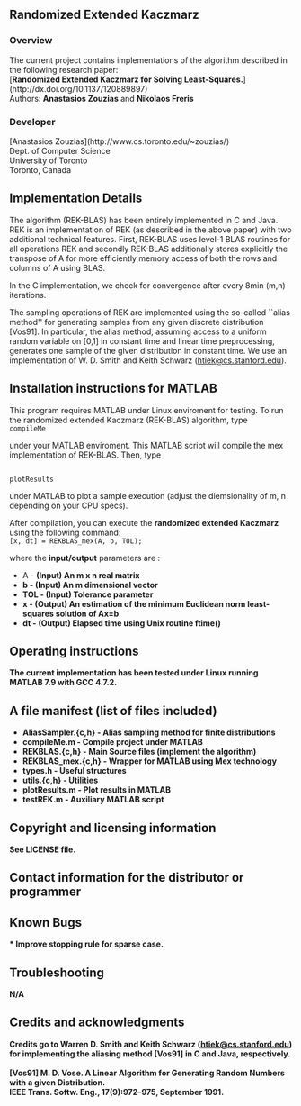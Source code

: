 <h2> Randomized Extended Kaczmarz</h2>
<h3> Overview </h3>
The current project contains implementations of the algorithm described in the following research paper:
<br>
[<b>Randomized Extended Kaczmarz for Solving Least-Squares.</b>](http://dx.doi.org/10.1137/120889897)
<br>
Authors: <b>Anastasios Zouzias</b> and <b>Nikolaos Freris</b> 
<br>

<h3> Developer </h3>
[Anastasios Zouzias](http://www.cs.toronto.edu/~zouzias/)
<br>
Dept. of Computer Science
<br>
University of Toronto
<br>
Toronto, Canada

<h2>
Implementation Details
</h2>
The algorithm (REK-BLAS) has been entirely implemented in C and Java. REK is an implementation of REK (as described
in the above paper) with two additional technical features. First, REK-BLAS uses level-1 BLAS routines for 
all operations REK and secondly REK-BLAS additionally stores explicitly the transpose of A for more efficiently 
memory access of both the rows and columns of A using BLAS. 

In the C implementation, we check for convergence after every 8min (m,n) iterations. 

The sampling operations of REK are implemented using the so-called ``alias method'' for generating samples 
from any given discrete distribution [Vos91]. In particular, the alias method, assuming access 
to a uniform random variable on [0,1] in constant time and linear time preprocessing, generates one sample
of the given distribution in constant time. We use an implementation of W. D. Smith and Keith Schwarz (htiek@cs.stanford.edu).

<h2>
Installation instructions for MATLAB
</h2>
This program requires MATLAB under Linux enviroment for testing. To run the randomized extended Kaczmarz (REK-BLAS) algorithm, type

<code>
compileMe
</code>

under your MATLAB enviroment. This MATLAB script will compile the mex implementation of REK-BLAS. Then, type

<code>
plotResults
</code>

under MATLAB to plot a sample execution (adjust the diemsionality of m, n depending on your CPU specs).

<p>
After compilation, you can execute the <b>randomized extended Kaczmarz</b> using the following command:

<code>
[x, dt] = REKBLAS_mex(A, b, TOL);
</code>

where the <b>input/output</b> parameters are : 

+ A        - <b>(Input) An m x n real matrix
+ b        - <b>(Input) An m dimensional vector
+ TOL      - <b>(Input) Tolerance parameter
+ x        - <b>(Output) An estimation of the minimum Euclidean norm least-squares solution of Ax=b
+ dt       - <b>(Output) Elapsed time using Unix routine ftime()

<h2>
Operating instructions
</h2>

The current implementation has been tested under Linux running MATLAB 7.9 with GCC 4.7.2.

<h2>
A file manifest (list of files included)
</h2>

* AliasSampler.{c,h} - <b> Alias sampling method for finite distributions</b>
* compileMe.m        - <b> Compile project under MATLAB </b>
* REKBLAS.{c,h}      - <b> Main Source files (implement the algorithm) </b>
* REKBLAS_mex.{c,h}  - <b> Wrapper for MATLAB using Mex technology </b>
* types.h            - <b> Useful structures </b>
* utils.{c,h}        - <b> Utilities </b>
* plotResults.m      - <b> Plot results in MATLAB </b>
* testREK.m          - <b> Auxiliary MATLAB script </b>

<h2>
Copyright and licensing information
</h2>

See LICENSE file.

<h2>
Contact information for the distributor or programmer
</h2>

<h2>
Known Bugs
</h2>
* Improve stopping rule for sparse case.

<h2>
Troubleshooting
</h2>

N/A

<h2>
Credits and acknowledgments
</h2>

Credits go to Warren D. Smith and Keith Schwarz (htiek@cs.stanford.edu) for implementing the aliasing method [Vos91] in C and Java, respectively.
<br><br>
[Vos91] M. D. Vose. A Linear Algorithm for Generating Random Numbers with a given Distribution. 
<br>
IEEE Trans. Softw. Eng., 17(9):972–975, September 1991.

